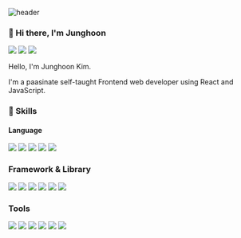 

![header](https://capsule-render.vercel.app/api?type=wave&color=auto&height=300&section=header&text=Junghoon%20Kim&fontSize=90)


### 👋 Hi there, I'm Junghoon
<a href="https://my.surfit.io/w/561472517" target="_blank"><img src="https://img.shields.io/badge/resume-000000?style=flat-square&logoColor=white"/></a>
<a href="https://velog.io/@rmfhsep" target="_blank"><img src="https://img.shields.io/badge/blog-20C997?style=flat-square&logo=Velog&logoColor=white"/></a>
<img src="https://img.shields.io/badge/rmfhsep@gmail.com-EA4335?style=flat-square&logo=Gmail&logoColor=white"/></a>

Hello, I'm Junghoon Kim. 

I'm a paasinate self-taught Frontend web developer using React and JavaScript.

### 💪 Skills

#### Language
<img src="https://img.shields.io/badge/JavaScript-F7DF1E?style=flat-square&logo=JavaScript&logoColor=white"/></a>
<img src="https://img.shields.io/badge/TypeScript-3178C6?style=flat-square&logo=TypeScript&logoColor=white"/></a>
<img src="https://img.shields.io/badge/Python-37764B?style=flat-square&logo=Python&logoColor=white"/></a>
<img src="https://img.shields.io/badge/HTML-E34F26?style=flat-square&logo=HTML5&logoColor=white"/></a>
<img src="https://img.shields.io/badge/CSS-1572B6?style=flat-square&logo=CSS3&logoColor=white"/></a>


### Framework & Library
<img src="https://img.shields.io/badge/React-61DAFB?style=flat-square&logo=React&logoColor=white"/></a>
<img src="https://img.shields.io/badge/Styled Components-DB7093?style=flat-square&logo=Styled components&logoColor=white"/></a>
<img src="https://img.shields.io/badge/MUI-007fff?style=flat-square&logo=MUI&logoColor=white"/></a>
<img src="https://img.shields.io/badge/Node.js-339933?style=flat-square&logo=Node.js&logoColor=white"/></a>
<img src="https://img.shields.io/badge/NestJs-e0234e?style=flat-square&logo=NestJs&logoColor=white"/></a>
<img src="https://img.shields.io/badge/Express-000000?style=flat-square&logo=Express&logoColor=white"/></a>

### Tools
<img src="https://img.shields.io/badge/Github-181717?style=flat-square&logo=Github&logoColor=white"/></a>
<img src="https://img.shields.io/badge/Figma-F24E1E?style=flat-square&logo=Figma&logoColor=white"/></a>
<img src="https://img.shields.io/badge/Notion-000000?style=flat-square&logo=Notion&logoColor=white"/></a>
<img src="https://img.shields.io/badge/Asana-273347?style=flat-square&logo=Asana&logoColor=white"/></a>
<img src="https://img.shields.io/badge/Jira-0052cc?style=flat-square&logo=Jira&logoColor=white"/></a>
<img src="https://img.shields.io/badge/Slack-4A154B?style=flat-square&logo=Slack&logoColor=white"/></a>



<!--
**rmfhsep/rmfhsep** is a ✨ _special_ ✨ repository because its `README.md` (this file) appears on your GitHub profile.

Here are some ideas to get you started:

- 🔭 I’m currently working on ...
- 🌱 I’m currently learning ...
- 👯 I’m looking to collaborate on ...
- 🤔 I’m looking for help with ...
- 💬 Ask me about ...
- 📫 How to reach me: ...
- 😄 Pronouns: ...
- ⚡ Fun fact: ...
-->

